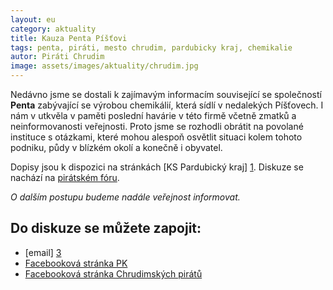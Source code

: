 ```yaml
---
layout: eu
category: aktuality
title: Kauza Penta Píšťovi
tags: penta, piráti, mesto chrudim, pardubicky kraj, chemikalie
autor: Piráti Chrudim
image: assets/images/aktuality/chrudim.jpg
---
```


Nedávno jsme se dostali k zajímavým informacím související se společností **Penta** zabývající se výrobou chemikálií,
která sídlí v nedalekých Píšťovech. I nám v utkvěla v paměti poslední havárie v této firmě včetně zmatků a neinformovanosti
veřejnosti. Proto jsme se rozhodli obrátit na povolané instituce s otázkami, které mohou alespoň osvětlit situaci kolem
tohoto podniku, půdy v blízkém okolí a konečně i obyvatel.

Dopisy jsou k dispozici na stránkách [KS Pardubický kraj] [1].
Diskuze se nachází na [pirátském fóru][2].

*O dalším postupu budeme nadále veřejnost informovat.*

Do diskuze se můžete zapojit: 
-----------------------------
* [email] [3]
* [Facebooková stránka PK][4]
* [Facebooková stránka Chrudimských pirátů][4]

[1]: https://www.pirati.cz/regiony/pardubicko/start
[2]: https://forum.pirati.cz/krajske-forum-pardubicky-kraj-f414/kauza-penta-chrudim-t28831.html
[3]: mailto:pardubickykraj@pirati.cz
[4]: https://www.facebook.com/pages/Pir%C3%A1ti-Pardubick%C3%BD-kraj/161396423900274?ref=ts&fref=ts
[5]: https://www.facebook.com/CeskaPiratskaStranaChrudim?fref=ts
